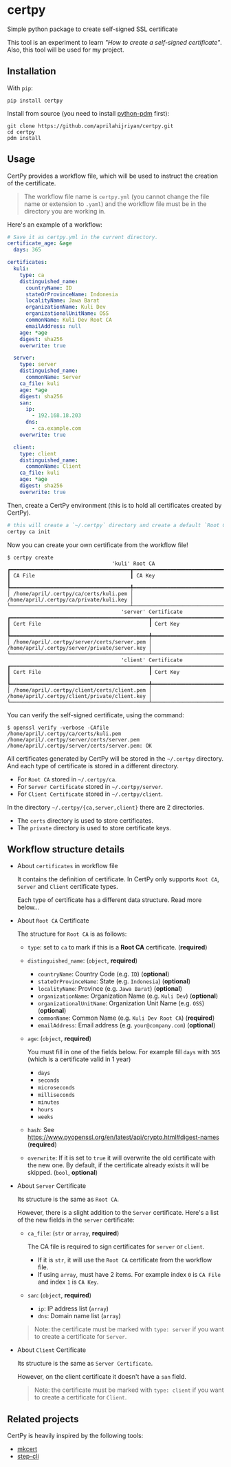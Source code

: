 # certpy

Simple python package to create self-signed SSL certificate

This tool is an experiment to learn _"How to create a self-signed certificate"_. Also, this tool will be used for my project.

## Installation

With `pip`:

```
pip install certpy
```

Install from source (you need to install [python-pdm](https://pdm.fming.dev/latest/) first):

```
git clone https://github.com/aprilahijriyan/certpy.git
cd certpy
pdm install
```

## Usage

CertPy provides a workflow file, which will be used to instruct the creation of the certificate.

> The workflow file name is `certpy.yml` (you cannot change the file name or extension to `.yaml`) and the workflow file must be in the directory you are working in.

Here's an example of a workflow:

```yml
# Save it as certpy.yml in the current directory.
certificate_age: &age
  days: 365

certificates:
  kuli:
    type: ca
    distinguished_name:
      countryName: ID
      stateOrProvinceName: Indonesia
      localityName: Jawa Barat
      organizationName: Kuli Dev
      organizationalUnitName: OSS
      commonName: Kuli Dev Root CA
      emailAddress: null
    age: *age
    digest: sha256
    overwrite: true

  server:
    type: server
    distinguished_name:
      commonName: Server
    ca_file: kuli
    age: *age
    digest: sha256
    san:
      ip:
        - 192.168.18.203
      dns:
        - ca.example.com
    overwrite: true

  client:
    type: client
    distinguished_name:
      commonName: Client
    ca_file: kuli
    age: *age
    digest: sha256
    overwrite: true
```

Then, create a CertPy environment (this is to hold all certificates created by CertPy).

```sh
# this will create a `~/.certpy` directory and create a default `Root CA` certificate stored in `~/.certpy/ca/certs/rootCA.pem`.
certpy ca init
```

Now you can create your own certificate from the workflow file!

```
$ certpy create
                                  'kuli' Root CA
┏━━━━━━━━━━━━━━━━━━━━━━━━━━━━━━━━━━━━━━━┳━━━━━━━━━━━━━━━━━━━━━━━━━━━━━━━━━━━━━━━━━┓
┃ CA File                               ┃ CA Key                                  ┃
┡━━━━━━━━━━━━━━━━━━━━━━━━━━━━━━━━━━━━━━━╇━━━━━━━━━━━━━━━━━━━━━━━━━━━━━━━━━━━━━━━━━┩
│ /home/april/.certpy/ca/certs/kuli.pem │ /home/april/.certpy/ca/private/kuli.key │
└───────────────────────────────────────┴─────────────────────────────────────────┘
                                     'server' Certificate
┏━━━━━━━━━━━━━━━━━━━━━━━━━━━━━━━━━━━━━━━━━━━━━┳━━━━━━━━━━━━━━━━━━━━━━━━━━━━━━━━━━━━━━━━━━━━━━━┓
┃ Cert File                                   ┃ Cert Key                                      ┃
┡━━━━━━━━━━━━━━━━━━━━━━━━━━━━━━━━━━━━━━━━━━━━━╇━━━━━━━━━━━━━━━━━━━━━━━━━━━━━━━━━━━━━━━━━━━━━━━┩
│ /home/april/.certpy/server/certs/server.pem │ /home/april/.certpy/server/private/server.key │
└─────────────────────────────────────────────┴───────────────────────────────────────────────┘
                                     'client' Certificate
┏━━━━━━━━━━━━━━━━━━━━━━━━━━━━━━━━━━━━━━━━━━━━━┳━━━━━━━━━━━━━━━━━━━━━━━━━━━━━━━━━━━━━━━━━━━━━━━┓
┃ Cert File                                   ┃ Cert Key                                      ┃
┡━━━━━━━━━━━━━━━━━━━━━━━━━━━━━━━━━━━━━━━━━━━━━╇━━━━━━━━━━━━━━━━━━━━━━━━━━━━━━━━━━━━━━━━━━━━━━━┩
│ /home/april/.certpy/client/certs/client.pem │ /home/april/.certpy/client/private/client.key │
└─────────────────────────────────────────────┴───────────────────────────────────────────────┘
```

You can verify the self-signed certificate, using the command:

```
$ openssl verify -verbose -CAfile /home/april/.certpy/ca/certs/kuli.pem /home/april/.certpy/server/certs/server.pem
/home/april/.certpy/server/certs/server.pem: OK
```

All certificates generated by CertPy will be stored in the `~/.certpy` directory. And each type of certificate is stored in a different directory.

* For `Root CA` stored in `~/.certpy/ca`.
* For `Server Certificate` stored in `~/.certpy/server`.
* For `Client Certificate` stored in `~/.certpy/client`.

In the directory `~/.certpy/{ca,server,client}` there are 2 directories.

* The `certs` directory is used to store certificates.
* The `private` directory is used to store certificate keys.


## Workflow structure details

* About `certificates` in workflow file

    It contains the definition of certificate.
    In CertPy only supports `Root CA`, `Server` and `Client` certificate types.

    Each type of certificate has a different data structure. Read more below...

* About `Root CA` Certificate

  The structure for `Root CA` is as follows:

  * `type`: set to `ca` to mark if this is a **Root CA** certificate. (**required**)
  * `distinguished_name`: (`object`, **required**)

      * `countryName`: Country Code (e.g. `ID`) (**optional**)
      * `stateOrProvinceName`: State (e.g. `Indonesia`) (**optional**)
      * `localityName`: Province (e.g. `Jawa Barat`) (**optional**)
      * `organizationName`: Organization Name (e.g. `Kuli Dev`) (**optional**)
      * `organizationalUnitName`: Organization Unit Name (e.g. `OSS`) (**optional**)
      * `commonName`: Common Name (e.g. `Kuli Dev Root CA`) (**required**)
      * `emailAddress`: Email address (e.g. `your@company.com`) (**optional**)
  * `age`: (`object`, **required**)

      You must fill in one of the fields below. For example fill `days` with `365` (which is a certificate valid in 1 year)

      * `days`
      * `seconds`
      * `microseconds`
      * `milliseconds`
      * `minutes`
      * `hours`
      * `weeks`

  * `hash`: See https://www.pyopenssl.org/en/latest/api/crypto.html#digest-names (**required**)
  * `overwrite`: If it is set to `true` it will overwrite the old certificate with the new one. By default, if the certificate already exists it will be skipped. (`bool`, **optional**)

* About `Server` Certificate

  Its structure is the same as `Root CA`.

  However, there is a slight addition to the `Server` certificate. Here's a list of the new fields in the `server` certificate:

  * `ca_file`: (`str` or `array`, **required**)

    The CA file is required to sign certificates for `server` or `client`.

    - If it is `str`, it will use the `Root CA` certificate from the workflow file.
    - If using `array`, must have 2 items. For example index `0` is `CA File` and index `1` is `CA Key`.

  * `san`: (`object`, **required**)

    * `ip`: IP address list (`array`)
    * `dns`: Domain name list (`array`)

  > Note: the certificate must be marked with `type: server` if you want to create a certificate for `Server`.

* About `Client` Certificate

  Its structure is the same as `Server Certificate`.

  However, on the client certificate it doesn't have a `san` field.

  > Note: the certificate must be marked with `type: client` if you want to create a certificate for `Client`.

## Related projects

CertPy is heavily inspired by the following tools:

* [mkcert](https://github.com/FiloSottile/mkcert)
* [step-cli](https://smallstep.com/)
